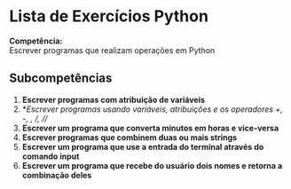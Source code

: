 # Lista de Exercícios Python

**Competência:**  
Escrever programas que realizam operações em Python

## Subcompetências

1. **Escrever programas com atribuição de variáveis**  
2. **Escrever programas usando variáveis, atribuições e os operadores +, -, *, /, //**  
3. **Escrever um programa que converta minutos em horas e vice-versa**  
4. **Escrever programas que combinem duas ou mais strings**  
5. **Escrever um programa que use a entrada do terminal através do comando input**  
6. **Escrever um programa que recebe do usuário dois nomes e retorna a combinação deles**

